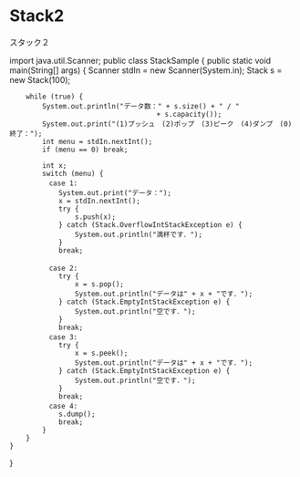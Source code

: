 # Stack2
スタック２

import java.util.Scanner;
public class StackSample {
	public static void main(String[] args) {
		Scanner stdIn = new Scanner(System.in);
		Stack s = new Stack(100);
		
		while (true) {
			System.out.println("データ数：" + s.size() + " / "
										+ s.capacity());
			System.out.print("(1)プッシュ　(2)ポップ　(3)ピーク　(4)ダンプ　(0)終了：");
			int menu = stdIn.nextInt();
			if (menu == 0) break;
			
			int x;
			switch (menu) {
			　case 1:
				System.out.print("データ：");
				x = stdIn.nextInt();
				try {
					s.push(x);
				} catch (Stack.OverflowIntStackException e) {
					System.out.println("満杯です．");
				}
				break;
				
			　case 2:
				try {
					x = s.pop();
					System.out.println("データは" + x + "です．");
				} catch (Stack.EmptyIntStackException e) {
					System.out.println("空です．");
				}
				break;
			　case 3:
				try {
					x = s.peek();
					System.out.println("データは" + x + "です．");
				} catch (Stack.EmptyIntStackException e) {
					System.out.println("空です．");
				}
				break;
			　case 4:
				s.dump();
				break;
			}
		}
	}
}

